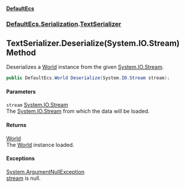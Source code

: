 #### [DefaultEcs](./index.md 'index')
### [DefaultEcs.Serialization](./DefaultEcs-Serialization.md 'DefaultEcs.Serialization').[TextSerializer](./DefaultEcs-Serialization-TextSerializer.md 'DefaultEcs.Serialization.TextSerializer')
## TextSerializer.Deserialize(System.IO.Stream) Method
Deserializes a [World](./DefaultEcs-World.md 'DefaultEcs.World') instance from the given [System.IO.Stream](https://docs.microsoft.com/en-us/dotnet/api/System.IO.Stream 'System.IO.Stream').  
```C#
public DefaultEcs.World Deserialize(System.IO.Stream stream);
```
#### Parameters
<a name='DefaultEcs-Serialization-TextSerializer-Deserialize(System-IO-Stream)-stream'></a>
`stream` [System.IO.Stream](https://docs.microsoft.com/en-us/dotnet/api/System.IO.Stream 'System.IO.Stream')  
The [System.IO.Stream](https://docs.microsoft.com/en-us/dotnet/api/System.IO.Stream 'System.IO.Stream') from which the data will be loaded.  
  
#### Returns
[World](./DefaultEcs-World.md 'DefaultEcs.World')  
The [World](./DefaultEcs-World.md 'DefaultEcs.World') instance loaded.  
#### Exceptions
[System.ArgumentNullException](https://docs.microsoft.com/en-us/dotnet/api/System.ArgumentNullException 'System.ArgumentNullException')  
[stream](#DefaultEcs-Serialization-TextSerializer-Deserialize(System-IO-Stream)-stream 'DefaultEcs.Serialization.TextSerializer.Deserialize(System.IO.Stream).stream') is null.  
